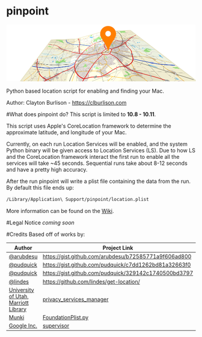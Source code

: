 pinpoint
===

![pinpoint logo](/support_files/pinpoint-logo-wide.png)

Python based location script for enabling and finding your Mac.

Author: Clayton Burlison - https://clburlison.com  


#What does pinpoint do?
This script is limited to **10.8 - 10.11**. 

This script uses Apple's CoreLocation framework to determine the approximate latitude, and longitude of your Mac.

Currently, on each run Location Services will be enabled, and the system Python binary will be given access to Location Services (LS). Due to how LS and the CoreLocation framework interact the first run to enable all the services will take ~45 seconds. Sequential runs take about 8-12 seconds and have a pretty high accuracy.

After the run pinpoint will write a plist file containing the data from the run. By default this file ends up: 

```bash
/Library/Application\ Support/pinpoint/location.plist
```

More information can be found on the [Wiki](https://github.com/clburlison/pinpoint/wiki).

#Legal Notice
_coming soon_


#Credits
Based off of works by:  

| Author  |  Project Link |
|---|---|
| [@arubdesu](https://github.com/arubdesu) | https://gist.github.com/arubdesu/b72585771a9f606ad800 |
| [@pudquick](https://github.com/pudquick) | https://gist.github.com/pudquick/c7dd1262bd81a32663f0 |
| [@pudquick](https://github.com/pudquick) | https://gist.github.com/pudquick/329142c1740500bd3797 | 
| [@lindes](https://github.com/lindes)   | https://github.com/lindes/get-location/ | 
| [University of Utah, Marriott Library](https://github.com/univ-of-utah-marriott-library-apple) | [privacy_services_manager](https://github.com/univ-of-utah-marriott-library-apple/privacy_services_manager) |
| [Munki](https://github.com/munki) | [FoundationPlist.py](https://github.com/munki/munki/blob/master/code/client/munkilib/FoundationPlist.py) |
| [Google Inc.](https://github.com/macops) | [supervisor](https://github.com/munki/munki/blob/master/code/client/supervisor) |
